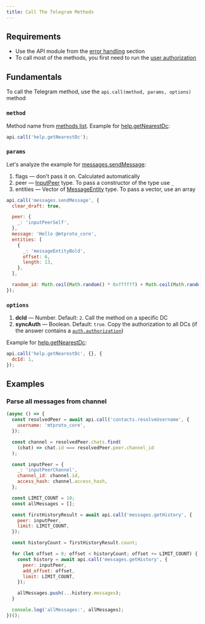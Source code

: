 ```yaml
---
title: Call The Telegram Methods
---
```


## Requirements

- Use the API module from the [error handling](setup-handle-errors.md) section
- To call most of the methods, you first need to run the [user authorization](user-authorization.md)

## Fundamentals

To call the Telegram method, use the `api.call(method, params, options)` method

### `method`

Method name from [methods list](https://core.telegram.org/methods). Example for [help.getNearestDc](https://core.telegram.org/method/help.getNearestDc):
```js
api.call('help.getNearestDc');
```

### `params`
Let's analyze the example for [messages.sendMessage](https://core.telegram.org/method/messages.sendMessage#parameters):

1. flags — don't pass it on. Calculated automatically
2. peer — [InputPeer](https://core.telegram.org/type/InputPeer) type. To pass a constructor of the type use `_`
3. entities — Vector of [MessageEntity](https://core.telegram.org/type/MessageEntity) type. To pass a vector, use an array

```js
api.call('messages.sendMessage', {
  clear_draft: true,

  peer: {
    _: 'inputPeerSelf',
  },
  message: 'Hello @mtproto_core',
  entities: [
    {
      _: 'messageEntityBold',
      offset: 6,
      length: 13,
    },
  ],

  random_id: Math.ceil(Math.random() * 0xffffff) + Math.ceil(Math.random() * 0xffffff),
});
```

### `options`
1. **dcId** — Number. Default: `2`. Call the method on a specific DC
2. **syncAuth** — Boolean. Default: `true`. Copy the authorization to all DCs (if the answer contains a [`auth.authorization`](https://core.telegram.org/constructor/auth.authorization))

Example for [help.getNearestDc](https://core.telegram.org/method/help.getNearestDc):
```js
api.call('help.getNearestDc', {}, {
  dcId: 1,
});
```

## Examples

### Parse all messages from channel

```js
(async () => {
  const resolvedPeer = await api.call('contacts.resolveUsername', {
    username: 'mtproto_core',
  });

  const channel = resolvedPeer.chats.find(
    (chat) => chat.id === resolvedPeer.peer.channel_id
  );

  const inputPeer = {
    _: 'inputPeerChannel',
    channel_id: channel.id,
    access_hash: channel.access_hash,
  };

  const LIMIT_COUNT = 10;
  const allMessages = [];

  const firstHistoryResult = await api.call('messages.getHistory', {
    peer: inputPeer,
    limit: LIMIT_COUNT,
  });

  const historyCount = firstHistoryResult.count;

  for (let offset = 0; offset < historyCount; offset += LIMIT_COUNT) {
    const history = await api.call('messages.getHistory', {
      peer: inputPeer,
      add_offset: offset,
      limit: LIMIT_COUNT,
    });

    allMessages.push(...history.messages);
  }

  console.log('allMessages:', allMessages);
})();
```
